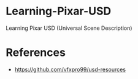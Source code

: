 # Learning-Pixar-USD

Learning Pixar USD (Universal Scene Description)

# References

- https://github.com/vfxpro99/usd-resources
